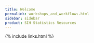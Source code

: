 ```yaml
---
title: Welcome
permalink: workshops_and_workflows.html
sidebar: sidebar
product: SIH Statistics Resources
---
```



{% include links.html %}
